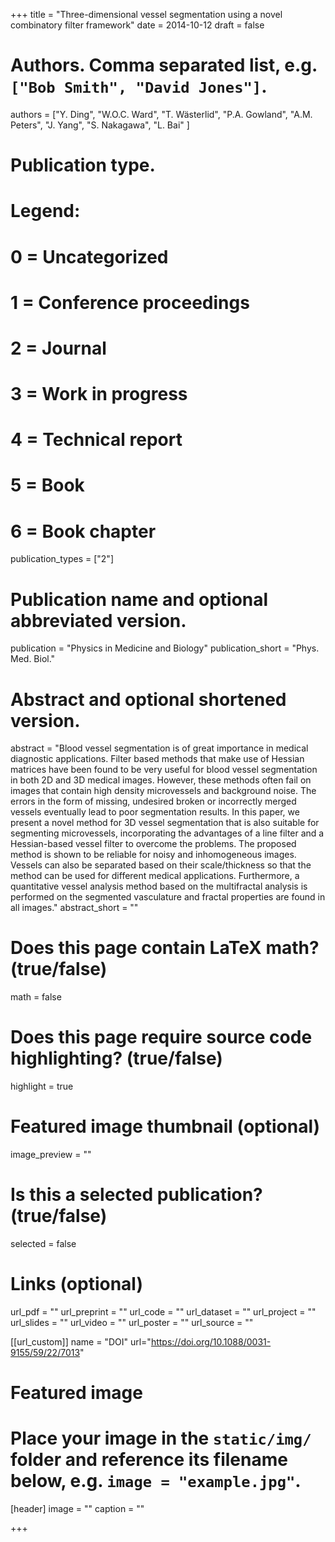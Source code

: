 +++
title = "Three-dimensional vessel segmentation using a novel combinatory filter framework"
date = 2014-10-12
draft = false

# Authors. Comma separated list, e.g. `["Bob Smith", "David Jones"]`.
authors = ["Y. Ding", "W.O.C. Ward", "T. Wästerlid", "P.A. Gowland", "A.M. Peters", "J. Yang", "S. Nakagawa", "L. Bai" ]

# Publication type.
# Legend:
# 0 = Uncategorized
# 1 = Conference proceedings
# 2 = Journal
# 3 = Work in progress
# 4 = Technical report
# 5 = Book
# 6 = Book chapter
publication_types = ["2"]

# Publication name and optional abbreviated version.
publication = "Physics in Medicine and Biology"
publication_short = "Phys. Med. Biol."

# Abstract and optional shortened version.
abstract = "Blood vessel segmentation is of great importance in medical diagnostic applications. Filter based methods that make use of Hessian matrices have been found to be very useful for blood vessel segmentation in both 2D and 3D medical images. However, these methods often fail on images that contain high density microvessels and background noise. The errors in the form of missing, undesired broken or incorrectly merged vessels eventually lead to poor segmentation results. In this paper, we present a novel method for 3D vessel segmentation that is also suitable for segmenting microvessels, incorporating the advantages of a line filter and a Hessian-based vessel filter to overcome the problems. The proposed method is shown to be reliable for noisy and inhomogeneous images. Vessels can also be separated based on their scale/thickness so that the method can be used for different medical applications. Furthermore, a quantitative vessel analysis method based on the multifractal analysis is performed on the segmented vasculature and fractal properties are found in all images."
abstract_short = ""

# Does this page contain LaTeX math? (true/false)
math = false

# Does this page require source code highlighting? (true/false)
highlight = true

# Featured image thumbnail (optional)
image_preview = ""

# Is this a selected publication? (true/false)
selected = false

# Links (optional)
url_pdf = ""
url_preprint = ""
url_code = ""
url_dataset = ""
url_project = ""
url_slides = ""
url_video = ""
url_poster = ""
url_source = ""

[[url_custom]]
    name = "DOI"
    url="https://doi.org/10.1088/0031-9155/59/22/7013"

# Featured image
# Place your image in the `static/img/` folder and reference its filename below, e.g. `image = "example.jpg"`.
[header]
image = ""
caption = ""

+++
